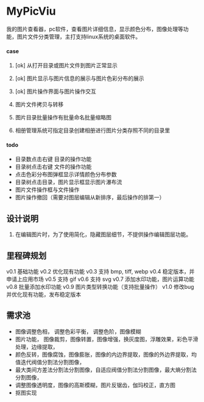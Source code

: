 # MyPicViu
我的图片查看器，pc软件，查看图片详细信息，显示颜色分布，图像处理等功能，图片文件分类管理，主打支持linux系统的桌面软件。


#### case

1. [ok] 从打开目录或图片文件到图片正常显示

2. [ok] 图片显示与图片信息的展示与图片色彩分布的展示

3. [ok] 图片操作界面与图片操作交互

4. 图片文件拷贝与转移

5. 图片目录批量操作有批量命名批量缩略图

6. 相册管理系统可指定目录创建相册进行图片分类存照不同的目录里

#### todo
- 目录数点击右键 目录的操作功能
- 目录树点击右键 文件的操作功能
- 点击色彩分布图弹框显示详情颜色分布参数
- 目录树点击目录，图片显示框显示图片瀑布流
- 图片文件操作框与文件操作
- 图片操作撤回（需要对图层编辑从新排序，最后操作的排第一）


## 设计说明
1. 在编辑图片时，为了使用简化，隐藏图层细节，不提供操作编辑图层功能。

## 里程碑规划
v0.1 基础功能
v0.2 优化现有功能
v0.3 支持 bmp, tiff, webp
v0.4 稳定版本，并申请上应用市场
v0.5 支持 gif
v0.6 支持 svg
v0.7 添加水印功能，图片运算功能
v0.8 批量添加水印功能
v0.9 图片类型转换功能（支持批量操作）
v1.0 修改bug并优化现有功能，发布稳定版本

## 需求池
- 图像调整色相， 调整色彩平衡， 调整色阶，图像模糊
- 图片功能， 图像裁剪，图像转置，图像增强，换灰度图，浮雕效果，彩色平滑处理，边缘提取，
- 颜色反转，图像腐蚀，图像膨胀，图像的内边界提取，图像的外边界提取，均值迭代阀值分割法分割图像，
- 最大类间方差法分割法分割图像，自适应阀值分割法分割图像，最大熵分割法分割图像，
- 调整图像透明度，图像的高斯模糊，图片反锯齿，伽玛校正，直方图
- 抠图实现